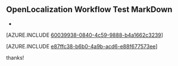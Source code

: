 ## OpenLocalization Workflow Test MarkDown
* 

[AZURE.INCLUDE [60039938-0840-4c59-9888-b4a1662c3239](calleeMd1.md)]



[AZURE.INCLUDE [e87ffc38-b6b0-4a9b-acd6-e88f677573ee](calleeMd2.md)]

 
thanks!